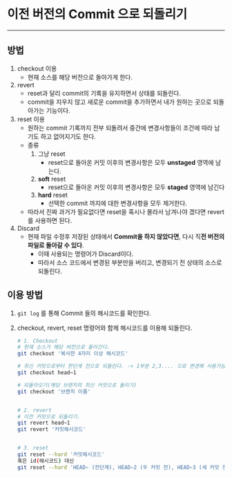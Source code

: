 # 이전 버전의 Commit 으로 되돌리기 

---

## 방법

1. checkout 이용
   - 현재 소스를 해당 버전으로 돌아가게 한다. 
2. revert
   - reset과 달리 commit의 기록을 유지하면서 상태를 되돌린다. 
   - commit을 지우지 않고 새로운 commit을 추가하면서 내가 원하는 곳으로 되돌아가는 기능이다. 
3. reset 이용
   - 원하는 commit 기록까지 전부 되돌려서 중간에 변경사항들이 조건에 따라 남기도 하고 없어지기도 한다. 
   - 종류
     1. 그냥 reset
        -  reset으로 돌아온 커밋 이후의 변경사항은 모두 **unstaged** 영역에 남는다.
     2. **soft** reset
        - reset으로 돌아온 커밋 이후의 변경사항은 모두 **staged** 영역에 남긴다
     3. **hard** reset
        - 선택한 commit 까지에 대한 변경사항을 모두 제거한다. 
   - 따라서 진짜 과거가 필요없다면 reset을 혹시나 몰라서 남겨나야 겠다면 revert를 사용하면 된다. 
4. Discard
   - 현재 파일 수정후 저장된 상태에서 **Commit을 하지 않았다면**, 다시 직**전 버전의 파일로 돌아갈 수 있다**. 
     - 이때 사용되는 명령어가 Discard이다. 
     - 따라서 소스 코드에서 변경된 부분만을 버리고, 변경되기 전 상태의 소스로 되돌린다. 

## 이용 방법

1. `git log`	 를 통해 Commit 들의 해시코드를 확인한다. 

2. checkout, revert, reset 명령어와 함께 해시코드를 이용해 되돌린다. 

   ```bash
   # 1. Checkout
   # 현재 소스가 해당 버전으로 돌아간다.
   git checkout '복사한 4자리 이상 해시코드'
   
   # 최신 커밋으로부터 한단계 전으로 되돌린다. -> 1부분 2,3.... 으로 변경해 사용가능 
   git checkout head~1
   
   # 되돌아오기(해당 브랜치의 최신 커밋으로 돌리기)
   git checkout '브랜치 이름'
   
   
   # 2. revert
   # 이전 커밋으로 되돌리기. 
   git revert head~1 
   git revert '커밋해시코드'
   
   
   # 3. reset
   git reset --hard '커밋해시코드' 
   혹은 id(해시코드) 대신 
   git reset --hard 'HEAD~ (전단계), HEAD~2 (두 커밋 전), HEAD~3 (세 커밋 전), 같이 사용 가능하다.'
   ```

   